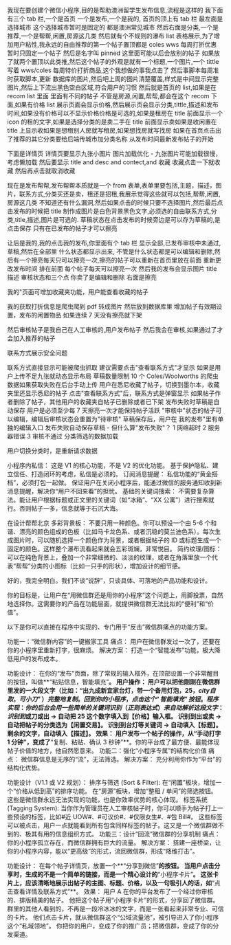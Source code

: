 我现在要创建个微信小程序,目的是帮助澳洲留学生发布信息,流程是这样的
我下面有三个 tab 栏,一个是首页 一个是发布,一个是我的,
首页的顶上有 tab 栏 最左面是选择城市 这个选择城市暂时是固定的 都是澳洲常见城市 然后右面是分类,一个是推荐,一个是帮帮,闲置,房源这几类
然后就有个不规则的瀑布 list 表格展示,为了增加用户粘性,我永远的自由推荐的第一个帖子置顶都是 coles wws 每周打折优惠 暂时只固定一个帖子 然后是名字叫 pinned 这里面可能以后会放别的帖子
如果放了就两个置顶以此类推,然后这个帖子的外观是就有一个标题,一个图片,一个 tittle 写着 wws/coles 每周特价打折商品,这个我想做的事我点击了 然后事脚本每周准时获取脚本,更新
数据库的图片,然后吧上周的图片清楚覆盖,样式是中间显示完整图片,然后上下流出黑色空白区域,符合用户的习惯
然后就是首页的 list,如果是在 recom list 里面 里面有不同的帖子 不管是房源,闲置,帮帮,都会在这个 recom 下面,如果有价格 list 展示页面会显示价格,然后展示页会显示分类,tittle,描述和发布时间,如果没有价格可以不显示价格价格是可选的,如果是租房在 title 前面显示一个 icon 的租的文字,如果是选择分类的是卖二手在 title 前面显示卖如果是收闲置在 title 上显示收如果是想租别人房就写租房,如果想找房就写找房
如果在首页点击出了推荐的其它分类要给后端传城市加分类名称 从发布时间最新发布帖子的开始

下面是详情页
详情页要显示九张小图片 图片加载优化 - 九张图片可能加载很慢，考虑懒加载
然后要显示 title and desc and contect,and 收藏 收藏点击一下就收藏 然后再点击就取消收藏

现在是发布帮帮,发布帮帮本质就是一个 from 表单,表单里要包括,主题，描述，图片，联系方式,分类买还是卖，租还是招租,我展示觉得这些就可以包括,帮帮,闲置,房源这几类 不知道还有什么漏洞,然后如果点击的时候只要不选择图片,然后最后点击发布的时候把 title 制作成图片是白色背景黑色文字,必须选的自由联系方式,分类,title,描述,图片是可选的. 草稿状态在点击发布的时候旁边是可以存为草稿的,是点击保存 只有在已发布的帖子才可以擦亮

让后是我的,我的点击我的发布,你里面有个 tab 栏 显示全部,已发布审核中未通过,草稿,然后在全部里 什么状态都显示出来,
不管是什么状态都是可以编辑和删除,然后有一个擦亮每天只可以擦亮一次,擦亮的帖子可以重新在首页里放在前面 重新更改发布时间 排在前面 每个帖子每天可以擦亮一次
然后我的发布会显示图片 title 描述 审核状态和三个点 你卖了是编辑和删除 右面是擦亮

我的"页面可增加收藏夹功能，用户能查看收藏的帖子

我的获取打折信息是爬虫爬到 pdf 转成图片 然后放到数据库里
增加帖子有效期设置，发布的闲置物品
如果连续 7 天没有擦亮就下架

然后审核帖子是我自己在人工审核的,用户发布帖子 然后我会在审核,如果通过了才会加入推荐的帖子

联系方式展示安全问题

联系方式直接显示可能被爬虫抓取
建议需要点击"查看联系方式"才显示
如果是用户上传不足九张就动态显示布局
草稿数量限制 10 个
Coles/Woolworths 的爬虫数据如果获取失败在后台手动上传
用户在悉尼收藏了帖子，切换到墨尔本，收藏夹里还显示悉尼的帖子
点击"查看联系方式"后，联系方式是弹窗显示
如果帖子作者删除了帖子，其他用户的收藏夹自帖子已删除或者已下架
发布失败时草稿是自动保存
用户是必须至少每 7 天擦亮一次才能保持帖子活跃
"审核中"状态的帖子可以编辑，编辑后审核状态会重置为"待审核"
草稿保存后，用户在 我的发布"里有单独的编辑入口
发布失败自动保存草稿 - 但什么算"发布失败"？
1 网络超时 2 服务器错误 3 审核不通过
分类筛选的数据加载

用户切换分类时，是重新请求数据

小程序内私信：
这是 V1 的核心功能，不是 V2 的优化功能。 基于保护隐私、建立信任、打造闭环的考虑，私信是必须的。
订阅消息提醒：
私信功能的“黄金搭档”，必须打包一起做。 保证用户在关闭小程序后，能通过微信的服务通知收到新消息提醒，解决你“用户不回来看”的担忧。
基础的关键词搜索：
不需要复杂算法。能让用户根据标题或正文里的关键词（如“冰箱”、“XX 公寓”）进行搜索就行。否则帖子一多，信息就等于石沉大海。

在设计帮帮北京
多彩背景板： 不要只用一种颜色。你可以预设一个由 5-6 个和谐、漂亮的颜色组成的色板（比如马卡龙色系、或者沉稳的莫兰迪色系）。每次生成图片时，可以随机选择一个颜色作为背景，或者根据帖子的 ID 或标题生成一个固定的颜色。这样整个瀑布流看起来就会五彩斑斓，非常悦目。
简约纹理/图标： 可以在纯色背景上，叠加一个非常细微的、淡淡的纹理，或者在角落里放一个代表“帮帮”分类的小图标（比如一只手的形状），增加设计的细节感。

好的，我完全明白。我们不谈“说辞”，只谈具体、可落地的产品功能和设计。

你的目标是，让用户在“用微信群还是用你的小程序”这个问题上，用脚投票，自然地选择你。这需要你的产品在功能层面，就提供微信群无法比拟的“便利”和“价值”。

以下是你可以直接在程序中实现的、专门用于“反击”微信群痛点的功能方案。

功能一：“微信群内容”的一键搬家工具
痛点： 用户在微信群发过一次了，还要在你的小程序里重新打字，很麻烦。
解决方案： 打造一个“智能发布”功能，极大降低用户的发布成本。

功能设计：
在你的“发布”页面，除了常规的输入框外，在顶部设置一个非常醒目的按钮，叫做**“粘贴信息，智能填充”**。
用户操作： 用户可以把他刚刚在微信群里发的一大段文字（比如：“出九成新宜家台灯，带一个备用灯泡，$25，city自取，可小刀”）完整地复制。
回到你的小程序，点击这个“智能填充”按钮。
程序实现： 你的后台会用一些简单的关键词识别（正则表达式）来自动解析这段文字：
识别到$或刀或出 -> 自动把 25 这个数字填入到【价格】输入框。
识别到出或卖 -> 自动把帖子的分类选为【闲置交易】。
识别到台灯等关键词 -> 自动填入【标题】。
剩余的文字，自动填入【描述】。
效果： 用户发布一个帖子的操作，从“手动打字 1 分钟”，变成了**“复制、粘贴、确认 3 秒钟”**。你的平台成了最方便、最能体现帖子价值的地方，他自然愿意来。
功能二：强化“小程序专属”的结构化价值
痛点： 微信群信息是无序的“流”，无法筛选。
解决方案： 充分利用你作为“平台”的结构化优势。

功能设计（V1.1 或 V2 规划）：
排序与筛选 (Sort & Filter):
在“闲置”板块，增加一个“价格从低到高”的排序功能。
在“房源”板块，增加“整租 / 单间”的筛选按钮。
这些是微信群永远无法实现的功能，也是你效率优势的核心体现。
标签系统 (Tagging System):
当你作为管理员在人工审核帖子时，你可以顺手为帖子打上一些预设的标签，比如#近 UOW#、#可议价#、#仅限女生#、#包 Bill#。
这些标签可以被点击，用户一点就能看到所有包含同样标签的帖子。这又是一个微信群做不到的、极其有用的信息组织方式。
功能三：设计“回流”微信群的分享机制
痛点： 你的小程序孤立存在，而微信群拥有巨大的流量。
解决方案： 搭建一座桥梁，让你的小程序内容，能以“更高级”的形式，流回微信群，形成“降维打击”。

功能设计：
在每个帖子详情页，放置一个**“分享到微信”**的按钮。
当用户点击分享时，生成的不是一个简单的链接，而是一个精心设计的**“小程序卡片”**。
这张卡片上，应该清晰地展示出帖子的主图、标题、价格，以及一句吸引人的话，如**“点击查看详情及联系方式”**。
效果：
用户 A 在你的平台发布了一个经过你审核的、排版精美的帖子。
他把这个帖子用“小程序卡片”的形式，分享回了微信群。
群里的其他人看到的，不再是一段冷冰冰的文字，而是一张看起来非常专业、可信的卡片。
他们点击卡片，就从微信群这个“公域流量池”，被引导进入了你小程序这个“私域领地”。
你把你的用户，变成了你的推广员；把微信群，变成了你的分发渠道。
